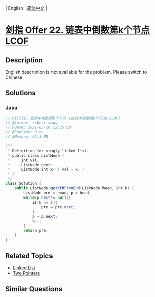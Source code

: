 
| English | [简体中文](README.md) |

# [剑指 Offer 22. 链表中倒数第k个节点 LCOF](https://leetcode.cn//problems/lian-biao-zhong-dao-shu-di-kge-jie-dian-lcof/)

## Description

<p>English description is not available for the problem. Please switch to Chinese.</p>

## Solutions


### Java

```Java
// @Title: 链表中倒数第k个节点 (链表中倒数第k个节点 LCOF)
// @Author: robert.sunq
// @Date: 2021-05-26 22:25:20
// @Runtime: 0 ms
// @Memory: 36.3 MB

/**
 * Definition for singly-linked list.
 * public class ListNode {
 *     int val;
 *     ListNode next;
 *     ListNode(int x) { val = x; }
 * }
 */
class Solution {
    public ListNode getKthFromEnd(ListNode head, int k) {
        ListNode pre = head, p = head;
        while(p.next!= null){
            if(k <= 1){
                pre = pre.next;
            }
            p = p.next;
            k--;
        } 
        return pre;
    }
}
```



## Related Topics

- [Linked List](https://leetcode.cn//tag/linked-list)
- [Two Pointers](https://leetcode.cn//tag/two-pointers)

## Similar Questions


